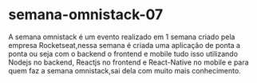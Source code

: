 # semana-omnistack-07

A semana omnistack é um evento realizado em 1 semana criado pela empresa Rocketseat,nessa semana é criada uma aplicação de ponta a ponta
ou seja com o backend o frontend e mobile tudo isso utilizando Nodejs no backend, Reactjs no frontend e React-Native no mobile
e para quem faz a semana omnistack,sai dela com muito mais conhecimento.
